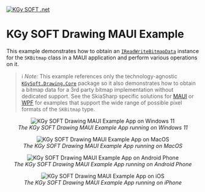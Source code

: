 ﻿[![KGy SOFT .net](https://user-images.githubusercontent.com/27336165/124292367-c93f3d00-db55-11eb-8003-6d943ee7d7fa.png)](https://kgysoft.net)

# KGy SOFT Drawing MAUI Example

This example demonstrates how to obtain an [`IReadWriteBitmapData`](https://docs.kgysoft.net/drawing/html/T_KGySoft_Drawing_Imaging_IReadWriteBitmapData.htm) instance for the `SKBitmap` class in a MAUI application and perform various operations on it.

> ℹ️ _Note:_ This example references only the technology-agnostic [`KGySoft.Drawing.Core`](https://www.nuget.org/packages/KGySoft.Drawing.Core) package so it also demonstrates how to obtain a bitmap data for a 3rd party bitmap implementation without dedicated support. See the SkiaSharp specific solutions for [MAUI](../SkiaSharp_(Maui)) or [WPF](../SkiaSharp.Maui) for examples that support the wide range of possible pixel formats of the `SKBitmap` type.

<p align="center">
  <img alt="KGy SOFT Drawing MAUI Example App on Windows 11" src="https://github.com/user-attachments/assets/bf3bc12f-c9a0-48dd-a90c-ceae5fdebd71"/>
  <br/><em>The KGy SOFT Drawing MAUI Example App running on Windows 11</em>
</p>

<p align="center">
  <img alt="KGy SOFT Drawing MAUI Example App on MacOS" src="https://github.com/user-attachments/assets/21817ec1-6bde-4c00-abf9-e2ac76e7b097"/>
  <br/><em>The KGy SOFT Drawing MAUI Example App running on MacOS</em>
</p>

<p align="center">
  <img alt="KGy SOFT Drawing MAUI Example App on Android Phone" src="https://github.com/user-attachments/assets/a21def91-e843-4a67-a168-88a72ec4b160"/>
  <br/><em>The KGy SOFT Drawing MAUI Example App running on Android Phone</em>
</p>

<p align="center">
  <img alt="KGy SOFT Drawing MAUI Example App on iOS" src="https://github.com/user-attachments/assets/a95ecb2c-99f8-46ea-b0f7-998ffd151939"/>
  <br/><em>The KGy SOFT Drawing MAUI Example App running on iPhone</em>
</p>

